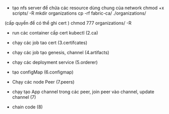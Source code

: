 - tạo nfs server để chửa các resource dùng chung của network
chmod +x scripts/ -R
mkdir organizations
cp -rf  fabric-ca/ ./organizations/ 


(cấp quyền để có thể ghi cert )
chmod 777 organizations/ -R

- run các container cấp cert kubectl  (2.ca)

- chạy các job tao cert (3.certifcates)
- chạy các job tạo genesis, channel (4.artifacts)
- chạy các deployment service (5.orderer)
- tạo configMap (6.configmap)
- Chạy các node Peer (7.peers)
- chạy tạo App channel trong các peer, join peer vào channel, update channel (7) 

- chain code (8)


